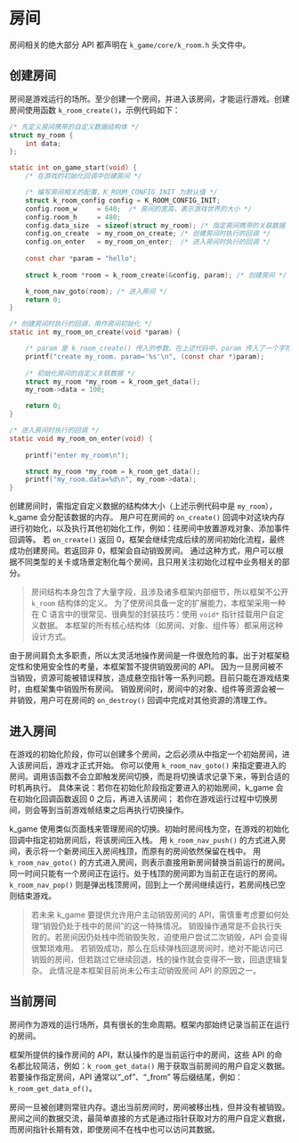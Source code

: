 
# 房间

房间相关的绝大部分 API 都声明在 `k_game/core/k_room.h` 头文件中。

## 创建房间

房间是游戏运行的场所。至少创建一个房间，并进入该房间，才能运行游戏。创建房间使用函数 `k_room_create()`，示例代码如下：

```C
/* 先定义房间携带的自定义数据结构体 */
struct my_room {
    int data;
};

static int on_game_start(void) {
    /* 在游戏的初始化回调中创建房间 */

    /* 编写房间相关的配置，K_ROOM_CONFIG_INIT 为默认值 */
    struct k_room_config config = K_ROOM_CONFIG_INIT;
    config.room_w     = 640;  /* 房间的宽高，表示游戏世界的大小 */
    config.room_h     = 480;
    config.data_size  = sizeof(struct my_room); /* 指定房间携带的关联数据 */
    config.on_create  = my_room_on_create; /* 创建房间时执行的回调 */
    config.on_enter   = my_room_on_enter;  /* 进入房间时执行的回调 */
    
    const char *param = "hello";
    
    struct k_room *room = k_room_create(&config, param); /* 创建房间 */

    k_room_nav_goto(room); /* 进入房间 */
    return 0;
}

/* 创建房间时执行的回调，用作房间初始化 */
static int my_room_on_create(void *param) {

    /* param 是 k_room_create() 传入的参数。在上述代码中，param 传入了一个字符串字面量 */
    printf("create my_room. param='%s'\n", (const char *)param);
    
    /* 初始化房间的自定义关联数据 */
    struct my_room *my_room = k_room_get_data();
    my_room->data = 100;

    return 0;
}

/* 进入房间时执行的回调 */
static void my_room_on_enter(void) {
    
    printf("enter my_room\n");

    struct my_room *my_room = k_room_get_data();
    printf("my_room.data=%d\n", my_room->data);
}
```

创建房间时，需指定自定义数据的结构体大小（上述示例代码中是 `my_room`），k_game 会分配该数据的内存。
用户可在房间的 `on_create()` 回调中对这块内存进行初始化，以及执行其他初始化工作，例如：往房间中放置游戏对象、添加事件回调等。
若 `on_create()` 返回 0，框架会继续完成后续的房间初始化流程，最终成功创建房间。若返回非 0，框架会自动销毁房间。
通过这种方式，用户可以根据不同类型的关卡或场景定制化每个房间，且只用关注初始化过程中业务相关的部分。

> 房间结构本身包含了大量字段，且涉及诸多框架内部细节，所以框架不公开 `k_room` 结构体的定义。
> 为了使房间具备一定的扩展能力，本框架采用一种在 C 语言中的很常见、很典型的封装技巧：使用 `void*` 指针挂载用户自定义数据。
> 本框架的所有核心结构体（如房间、对象、组件等）都采用这种设计方式。

由于房间肩负太多职责，所以太灵活地操作房间是一件很危险的事。出于对框架稳定性和使用安全性的考量，本框架暂不提供销毁房间的 API。
因为一旦房间被不当销毁，资源可能被错误释放，造成悬空指针等一系列问题。目前只能在游戏结束时，由框架集中销毁所有房间。
销毁房间时，房间中的对象、组件等资源会被一并销毁，用户可在房间的 `on_destroy()` 回调中完成对其他资源的清理工作。

## 进入房间

在游戏的初始化阶段，你可以创建多个房间，之后必须从中指定一个初始房间，进入该房间后，游戏才正式开始。
你可以使用 `k_room_nav_goto()` 来指定要进入的房间。调用该函数不会立即触发房间切换，而是将切换请求记录下来，等到合适的时机再执行。
具体来说：若你在初始化阶段指定要进入的初始房间，k_game 会在初始化回调函数返回 0 之后，再进入该房间；
若你在游戏运行过程中切换房间，则会等到当前游戏帧结束之后再执行切换操作。

k_game 使用类似页面栈来管理房间的切换。初始时房间栈为空，在游戏的初始化回调中指定初始房间后，将该房间压入栈。
用 `k_room_nav_push()` 的方式进入房间，表示将一个新房间压入房间栈顶，而原有的房间依然保留在栈中。
用 `k_room_nav_goto()` 的方式进入房间，则表示直接用新房间替换当前运行的房间。
同一时间只能有一个房间正在运行。处于栈顶的房间即为当前正在运行的房间。
`k_room_nav_pop()` 则是弹出栈顶房间，回到上一个房间继续运行，若房间栈已空则结束游戏。

> 若未来 k_game 要提供允许用户主动销毁房间的 API，需慎重考虑要如何处理“销毁仍处于栈中的房间”的这一特殊情况。
> 销毁操作通常是不会执行失败的。若房间因仍处栈中而销毁失败，迫使用户尝试二次销毁，API 会变得很繁琐难用。
> 若销毁成功，那么在后续弹栈回退房间时，绝对不能访问已销毁的房间，但若跳过它继续回退，栈的操作就会变得不一致，回退逻辑复杂。
> 此情况是本框架目前尚未公布主动销毁房间 API 的原因之一。

## 当前房间

房间作为游戏的运行场所，具有很长的生命周期。框架内部始终记录当前正在运行的房间。

框架所提供的操作房间的 API，默认操作的是当前运行中的房间，这些 API 的命名都比较简洁，例如：`k_room_get_data()` 用于获取当前房间的用户自定义数据。
若要操作指定房间，API 通常以“_of”、“_from” 等后缀结尾，例如：`k_room_get_data_of()`。

房间一旦被创建则常驻内存。退出当前房间时，房间被移出栈，但并没有被销毁。
房间之间的数据交流，最简单直接的方式是通过指针获取对方的用户自定义数据，而房间指针长期有效，即使房间不在栈中也可以访问其数据。
